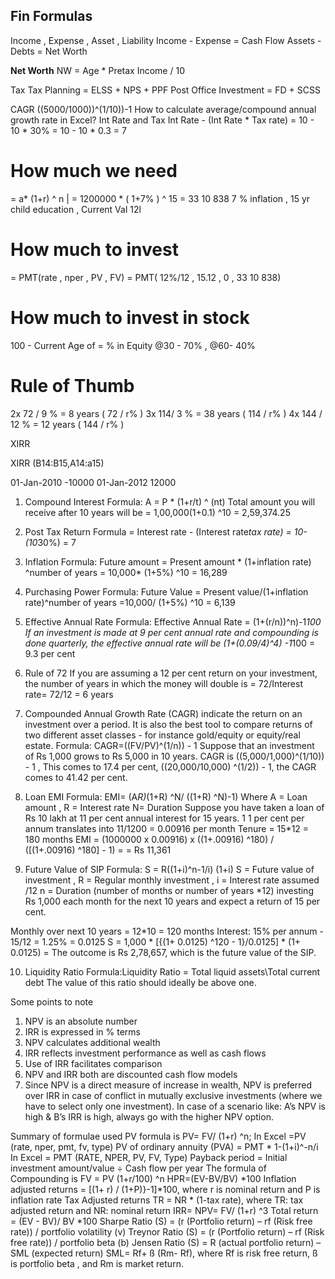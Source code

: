 
## Fin Formulas
Income , Expense , Asset , Liability 
Income - Expense = Cash Flow
Assets - Debts = Net Worth
 
**Net Worth**
NW = Age * Pretax Income / 10 
 
Tax 
Tax Planning = ELSS + NPS + PPF
Post Office Investment = FD + SCSS 
 
CAGR
((5000/1000))^(1/10))-1
How to calculate average/compound annual growth rate in Excel?
Int Rate and Tax 
Int Rate - (Int Rate * Tax rate)
= 10 - 10 * 30% = 10 - 10 * 0.3 = 7
 
# How much we need 
= a* (1+r) ^ n   |  = 1200000 * ( 1+7% ) ^ 15 = 33 10 838 
7 % inflation , 15 yr child education , Current Val 12l
 
# How much to invest 
= PMT(rate , nper , PV , FV) 
= PMT( 12%/12 , 15.12 , 0 , 33 10 838)
 
# How much to invest in stock 
100 -  Current Age of = % in Equity
@30 - 70% , @60- 40%
 
 
 
# Rule of Thumb
2x 72 / 9 % = 8 years ( 72 / r% ) 
3x 114/ 3 % = 38 years ( 114 / r% ) 
4x  144  / 12 % = 12 years ( 144 / r% ) 
 
XIRR
 
XIRR (B14:B15,A14:a15)
 
01-Jan-2010
-10000
01-Jan-2012
12000

 
1. Compound Interest 
Formula: A = P * (1+r/t) ^ (nt)
Total amount you will receive after 10 years will be  = 1,00,000(1+0.1) ^10 = 2,59,374.25
 
2. Post Tax Return
Formula = Interest rate - (Interest rate*tax rate)  = 10-(10*30%) = 7
 
3. Inflation
Formula: Future amount = Present amount * (1+inflation rate) ^number of years
= 10,000* (1+5%) ^10 = 16,289
 
4. Purchasing Power
Formula: Future Value = Present value/(1+inflation rate)^number of years
   =10,000/ (1+5%) ^10 = 6,139
 
5. Effective Annual Rate 
Formula: Effective Annual Rate = (1+(r/n))^n)-1*100
If an investment is made at 9 per cent annual rate and compounding is done quarterly, the effective annual rate will be (1+(0.09/4)^4) -1*100  = 9.3 per cent
 
6. Rule of 72 
If you are assuming a 12 per cent return on your investment, the number of years in which the money will double is = 72/Interest rate= 72/12 = 6 years 
 
7. Compounded Annual Growth Rate (CAGR)
indicate the return on an investment over a period. It is also the best tool to compare returns of two different asset classes - for instance gold/equity or equity/real estate. 
Formula:  CAGR=((FV/PV)^(1/n)) - 1
Suppose that an investment of Rs 1,000 grows to Rs 5,000 in 10 years.
CAGR is ((5,000/1,000)^(1/10)) - 1 , This comes to 17.4 per cent, 
((20,000/10,000) ^(1/2)) - 1, the CAGR comes to 41.42 per cent.
 
8. Loan EMI 
Formula: EMI= (A*R)*(1+R) ^N/ ((1+R) ^N)-1)
Where A = Loan amount ,  R = Interest rate N= Duration
Suppose you have taken a loan of Rs 10 lakh at 11 per cent annual interest for 15 years. 1
1 per cent per annum translates into 11/1200 = 0.00916 per month
Tenure = 15*12 = 180 months
EMI = (1000000 x 0.00916) x
((1+.00916) ^180) / ([(1+.00916) ^180] - 1)  = = Rs 11,361 
 
9. Future Value of SIP 
Formula: S = R((1+i)^n-1/i) (1+i)
S = Future value of investment ,   R = Regular monthly investment  , i = Interest rate assumed /12
n = Duration (number of months or number of years *12) investing Rs 1,000 each month for the next 10 years and expect a return of 15 per cent. 
 
Monthly over next 10 years = 12*10 = 120 months
Interest: 15% per annum - 15/12 = 1.25% = 0.0125
S = 1,000 * [{(1+ 0.0125) ^120 - 1}/0.0125] *  (1+ 0.0125)  = The outcome is Rs 2,78,657, which is the future value of the SIP.
 
10. Liquidity Ratio
Formula:Liquidity Ratio = Total liquid assets\Total current debt
The value of this ratio should ideally be above one. 
 
Some points to note
1. NPV is an absolute number
2. IRR is expressed in % terms
3. NPV calculates additional wealth
4. IRR reflects investment performance as well as cash flows
5. Use of IRR facilitates comparison
6. NPV and IRR both are discounted cash flow models
7. Since NPV is a direct measure of increase in wealth, NPV is preferred over IRR in case of conflict in mutually exclusive investments (where we have to select only one investment). In case of a scenario like: A’s NPV is high & B’s IRR is high, always go with the higher NPV option.

Summary of formulae used
PV formula is PV= FV/ (1+r) ^n; In Excel =PV (rate, nper, pmt, fv, type)
PV of ordinary annuity (PVA) = PMT * 1-(1+i)^-n/i
In Excel = PMT (RATE, NPER, PV, FV, Type)
Payback period = Initial investment amount/value ÷ Cash flow per year
The formula of Compounding is FV = PV (1+r/100) ^n
HPR=(EV-BV/BV) *100
Inflation adjusted returns = [(1+ r) / (1+P)}-1]*100, where r is nominal
return and P is inflation rate
Tax Adjusted returns TR = NR * (1-tax rate), where TR: tax adjusted
return and NR: nominal return
IRR= NPV= FV/ (1+r) ^3
Total return = (EV - BV)/ BV *100
Sharpe Ratio (S) = (r (Portfolio return) – rf (Risk free rate)) / portfolio volatility (v)
Treynor Ratio (S) = (r (Portfolio return) – rf (Risk free rate)) / portfolio beta (b)
Jensen Ratio (S) = R (actual portfolio return) – SML (expected return)
SML= Rf+ ß (Rm- Rf), where Rf is risk free return, ß is portfolio beta , and Rm is market return.


